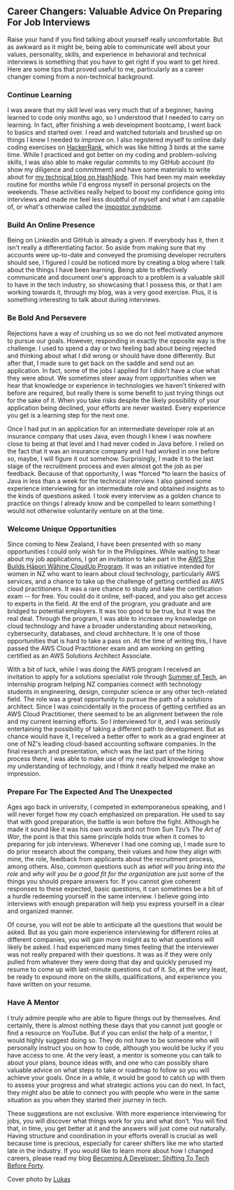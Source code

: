 ## Career Changers: Valuable Advice On Preparing For Job Interviews

Raise your hand if you find talking about yourself really uncomfortable. But as awkward as it might be, being able to communicate well about your values, personality, skills, and experience in behavioral and technical interviews is something that you have to get right if you want to get hired. Here are some tips that proved useful to me, particularly as a career changer coming from a non-technical background.

### Continue Learning

I was aware that my skill level was very much that of a beginner, having learned to code only months ago, so I understood that I needed to carry on learning. In fact, after finishing a web development bootcamp, I went back to basics and started over. I read and watched tutorials and brushed up on things I knew I needed to improve on. I also registered myself to online daily coding exercises on [HackerRank](https://www.hackerrank.com/), which was like hitting 3 birds at the same time. While I practiced and got better on my coding and problem-solving skills, I was also able to make regular commits to my GitHub account (to show my diligence and commitment) and have some materials to write about for [my technical blog on HashNode](https://beforeforty.hashnode.dev/). This had been my main weekday routine for months while I'd engross myself in personal projects on the weekends. These activities really helped to boost my confidence going into interviews and made me feel less doubtful of myself and what I am capable of, or what's otherwise called the [impostor syndrome](https://en.wikipedia.org/wiki/Impostor_syndrome). 

### Build An Online Presence

Being on LinkedIn and GitHub is already a given. If everybody has it, then it isn't really a differentiating factor. So aside from making sure that my accounts were up-to-date and conveyed the promising developer recruiters should see, I figured I could be noticed more by creating a blog where I talk about the things I have been learning. Being able to effectively communicate and document one's approach to a problem is a valuable skill to have in the tech industry, so showcasing that I possess this, or that I am working towards it, through my blog, was a very good exercise. Plus, it is something interesting to talk about during interviews.

### Be Bold And Persevere

Rejections have a way of crushing us so we do not feel motivated anymore to pursue our goals. However, responding in exactly the opposite way is the challenge. I used to spend a day or two feeling bad about being rejected and thinking about what I did wrong or should have done differently. But after that, I made sure to get back on the saddle and send out an application. In fact, some of the jobs I applied for I didn’t have a clue what they were about. We sometimes steer away from opportunities when we hear that knowledge or experience in technologies we haven’t tinkered with before are required, but really there is some benefit to just trying things out for the sake of it. When you take risks despite the likely possibility of your application being declined, your efforts are never wasted. Every experience you get is a learning step for the next one. 

Once I had put in an application for an intermediate developer role at an insurance company that uses Java, even though I knew I was nowhere close to being at that level and I had never coded in Java before. I relied on the fact that it was an insurance company and I had worked in one before so, maybe, I will figure it out somehow. Surprisingly, I made it to the last stage of the recruitment process and even almost got the job as per feedback. Because of that opportunity, I was *forced *to learn the basics of Java in less than a week for the technical interview. I also gained some experience interviewing for an intermediate role and obtained insights as to the kinds of questions asked. I took every interview as a golden chance to practice on things I already know and be compelled to learn something I would not otherwise voluntarily venture on at the time.

### Welcome Unique Opportunities

Since coming to New Zealand, I have been presented with so many opportunities I could only wish for in the Philippines. While waiting to hear about my job applications, I got an invitation to take part in the [AWS She Builds Hāpori Wāhine CloudUp Program](https://awswahinehapori-shebuildsloudup.splashthat.com/). It was an initiative intended for women in NZ who want to learn about cloud technology, particularly AWS services, and a chance to take up the challenge of getting certified as AWS cloud practitioners. It was a rare chance to study and take the certification exam -- for free. You could do it online, self-paced, and you also get access to experts in the field. At the end of the program, you graduate and are bridged to potential employers. It was too good to be true, but it was the real deal. Through the program, I was able to increase my knowledge on cloud technology and have a broader understanding about networking, cybersecurity, databases, and cloud architecture. It is one of those opportunities that is hard to take a pass on. At the time of writing this, I have passed the AWS Cloud Practitioner exam and am working on getting certified as an AWS Solutions Architect Associate.

With a bit of luck, while I was doing the AWS program I received an invitation to apply for a solutions specialist role through [Summer of Tech](https://www.summeroftech.co.nz/), an internship program helping NZ companies connect with technology students in engineering, design, computer science or any other tech-related field. The role was a great opportunity to pursue the path of a solutions architect. Since I was coincidentally in the process of getting certified as an AWS Cloud Practitioner, there seemed to be an alignment between the role and my current learning efforts. So I interviewed for it, and I was seriously entertaining the possibility of taking a different path to development. But as chance would have it, I received a better offer to work as a grad engineer at one of NZ's leading cloud-based accounting software companies. In the final research and presentation, which was the last part of the hiring process there, I was able to make use of my new cloud knowledge to show my understanding of technology, and I think it really helped me make an impression.

### Prepare For The Expected And The Unexpected

Ages ago back in university, I competed in extemporaneous speaking, and I will never forget how my coach emphasized on preparation. He used to say that with good preparation, the battle is won before the fight. Although he made it sound like it was his own words and not from Sun Tzu’s *The Art of War*, the point is that this same principle holds true when it comes to preparing for job interviews. Whenever I had one coming up, I made sure to do prior research about the company, their values and how they align with mine, the role, feedback from applicants about the recruitment process, among others. Also, common questions such as *what will you bring into the role* and *why will you be a good fit for the organization* are just some of the things you should prepare answers for. If you cannot give coherent responses to these expected, basic questions, it can sometimes be a bit of a hurdle redeeming yourself in the same interview. I believe going into interviews with enough preparation will help you express yourself in a clear and organized manner.

Of course, you will not be able to anticipate all the questions that would be asked. But as you gain more experience interviewing for different roles at different companies, you will gain more insight as to what questions will likely be asked. I had experienced many times feeling that the interviewer was not really prepared with their questions. It was as if they were only pulled from whatever they were doing that day and quickly perused my resume to come up with last-minute questions out of it. So, at the very least, be ready to expound more on the skills, qualifications, and experience you have written on your resume.

### Have A Mentor

I truly admire people who are able to figure things out by themselves. And certainly, there is almost nothing these days that you cannot just google or find a resource on YouTube. But if you can enlist the help of a mentor, I would highly suggest doing so. They do not have to be someone who will personally instruct you on how to code, although you would be lucky if you have access to one. At the very least, a mentor is someone you can talk to about your plans, bounce ideas with, and one who can possibly share valuable advice on what steps to take or roadmap to follow so you will achieve your goals. Once in a while, it would be good to catch up with them to assess your progress and what strategic actions you can do next. In fact, they might also be able to connect you with people who were in the same situation as you when they started their journey in tech.

These suggestions are not exclusive. With more experience interviewing for jobs, you will discover what things work for you and what don’t. You will find that, in time, you get better at it and the answers will just come out naturally. Having structure and coordination in your efforts overall is crucial as well because time is precious, especially for career shifters like me who started late in the industry. If you would like to learn more about how I changed careers, please read my blog [Becoming A Developer: Shifting To Tech Before Forty](https://beforeforty.hashnode.dev/becoming-a-developer-shifting-to-a-tech-role-before-40). 

Cover photo by [Lukas](https://www.pexels.com/@goumbik/)

